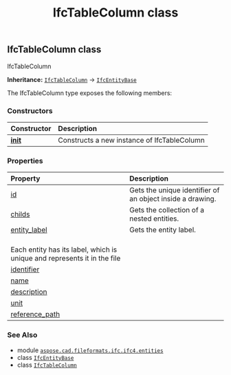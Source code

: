 ﻿---
title: IfcTableColumn class
second_title: Aspose.CAD for Python via .NET API References
description: 
type: docs
weight: 6960
url: /python-net/aspose.cad.fileformats.ifc.ifc4.entities/ifctablecolumn/
is_root: false
---

## IfcTableColumn class

IfcTableColumn



**Inheritance:** [`IfcTableColumn`](/cad/python-net/aspose.cad.fileformats.ifc.ifc4.entities/ifctablecolumn) → 
[`IfcEntityBase`](/cad/python-net/aspose.cad.fileformats.ifc/ifcentitybase)



The IfcTableColumn type exposes the following members:

### Constructors
| Constructor | Description |
| :- | :- |
| [__init__](/cad/python-net/aspose.cad.fileformats.ifc.ifc4.entities/ifctablecolumn/__init__/#) | Constructs a new instance of IfcTableColumn |


### Properties
| Property | Description |
| :- | :- |
| [id](/cad/python-net/aspose.cad.fileformats.ifc.ifc4.entities/ifctablecolumn/id) | Gets the unique identifier of an object inside a drawing. |
| [childs](/cad/python-net/aspose.cad.fileformats.ifc.ifc4.entities/ifctablecolumn/childs) | Gets the collection of a nested entities. |
| [entity_label](/cad/python-net/aspose.cad.fileformats.ifc.ifc4.entities/ifctablecolumn/entity_label) | Gets the entity label.<br/>Each entity has its label, which is unique and represents it in the file |
| [identifier](/cad/python-net/aspose.cad.fileformats.ifc.ifc4.entities/ifctablecolumn/identifier) |  |
| [name](/cad/python-net/aspose.cad.fileformats.ifc.ifc4.entities/ifctablecolumn/name) |  |
| [description](/cad/python-net/aspose.cad.fileformats.ifc.ifc4.entities/ifctablecolumn/description) |  |
| [unit](/cad/python-net/aspose.cad.fileformats.ifc.ifc4.entities/ifctablecolumn/unit) |  |
| [reference_path](/cad/python-net/aspose.cad.fileformats.ifc.ifc4.entities/ifctablecolumn/reference_path) |  |



### See Also
* module [`aspose.cad.fileformats.ifc.ifc4.entities`](..)
* class [`IfcEntityBase`](/cad/python-net/aspose.cad.fileformats.ifc/ifcentitybase)
* class [`IfcTableColumn`](/cad/python-net/aspose.cad.fileformats.ifc.ifc4.entities/ifctablecolumn)
